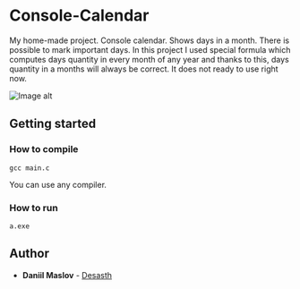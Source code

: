 # Console-Calendar

My home-made project. Console calendar. Shows days in a month. There is possible to mark important days. In this project I used special formula which computes days quantity in every month of any year and thanks to this, days quantity in a months will always be correct.
It does not ready to use right now.

![Image alt](https://github.com/Desasth/Console-Calendar/blob/master/images/screenshot.JPG)

## Getting started

### How to compile
    gcc main.c
You can use any compiler.
### How to run
    a.exe

 ## Author
   - **Daniil Maslov** -
    [Desasth](https://github.com/Desasth)
